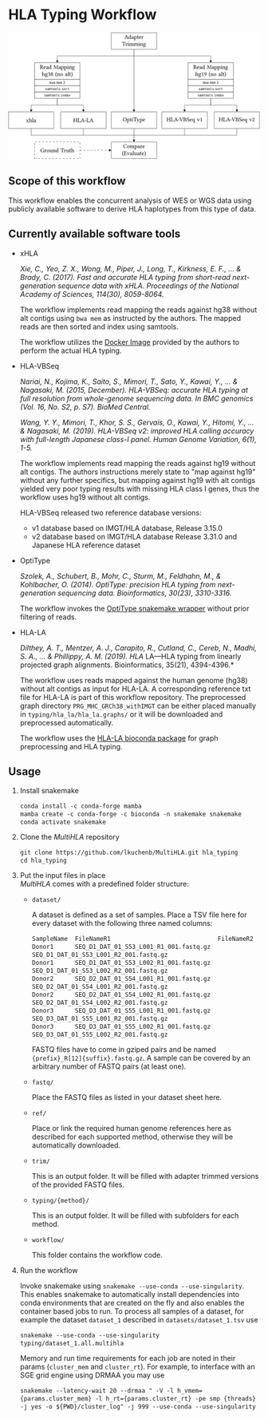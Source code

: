 # HLA Typing Workflow

<p align="center">
<img src="img/multihla_diag.svg?raw=true" alt="Workflow Diagram"/>
</p>

## Scope of this workflow

This workflow enables the concurrent analysis of WES or WGS data using
publicly available software to derive HLA haplotypes from this type of data.

## Currently available software tools

 * xHLA

	*Xie, C., Yeo, Z. X., Wong, M., Piper, J., Long, T., Kirkness, E. F., ... & Brady, C. (2017). Fast and accurate HLA typing from short-read next-generation sequence data with xHLA. Proceedings of the National Academy of Sciences, 114(30), 8059-8064.*

	The workflow implements read mapping the reads against hg38 without alt
	contigs using `bwa mem` as instructed by the authors. The mapped reads are then
	sorted and index using samtools.

	The workflow utilizes the [Docker Image][2] provided by the authors to
	perform the actual HLA typing.

 * HLA-VBSeq

	*Nariai, N., Kojima, K., Saito, S., Mimori, T., Sato, Y., Kawai, Y., ... & Nagasaki, M. (2015, December). HLA-VBSeq: accurate HLA typing at full resolution from whole-genome sequencing data. In BMC genomics (Vol. 16, No. S2, p. S7). BioMed Central.*

	*Wang, Y. Y., Mimori, T., Khor, S. S., Gervais, O., Kawai, Y., Hitomi, Y., ... & Nagasaki, M. (2019). HLA-VBSeq v2: improved HLA calling accuracy with full-length Japanese class-I panel. Human Genome Variation, 6(1), 1-5.*

	The workflow implements read mapping the reads against hg19 without alt
	contigs. The authors instructions merely state to "map against hg19"
	without any further specifics, but mapping against hg19 with alt contigs
	yielded very poor typing results with missing HLA class I genes, thus
	the workflow uses hg19 without alt contigs.

	HLA-VBSeq released two reference database versions:

	* v1 database based on IMGT/HLA database, Release 3.15.0
	* v2 database based on IMGT/HLA database Release 3.31.0 and Japanese HLA reference dataset

 * OptiType

	*Szolek, A., Schubert, B., Mohr, C., Sturm, M., Feldhahn, M., & Kohlbacher, O. (2014). OptiType: precision HLA typing from next-generation sequencing data. Bioinformatics, 30(23), 3310-3316.*

	The workflow invokes the [OptiType snakemake wrapper][1] without prior filtering
	of reads.

* HLA-LA

	*Dilthey, A. T., Mentzer, A. J., Carapito, R., Cutland, C., Cereb, N., Madhi, S. A., ... & Phillippy, A. M. (2019). HLA* LA—HLA typing from linearly projected graph alignments. Bioinformatics, 35(21), 4394-4396.*

	The workflow uses reads mapped against the human genome (hg38) without
	alt contigs as input for HLA-LA. A corresponding reference txt file for HLA-LA
	is part of this workflow repository. The preprocessed graph directory
	`PRG_MHC_GRCh38_withIMGT` can be either placed manually in
	`typing/hla_la/hla_la.graphs/` or it will be downloaded and preprocessed
	automatically.

	The workflow uses the [HLA-LA bioconda package][3] for graph preprocessing and HLA typing.


## Usage

 1. Install snakemake

	```
	conda install -c conda-forge mamba
	mamba create -c conda-forge -c bioconda -n snakemake snakemake
	conda activate snakemake
	```

 1. Clone the *MultiHLA* repository
	```
	git clone https://github.com/lkuchenb/MultiHLA.git hla_typing
	cd hla_typing
	```

 1. Put the input files in place<br/>
    *MultiHLA* comes with a predefined folder structure:
    * `dataset/`

		A dataset is defined as a set of samples. Place a TSV file here for every dataset with the following three named columns:
		```
		SampleName  FileNameR1                              FileNameR2
		Donor1      SEQ_D1_DAT_01_S53_L001_R1_001.fastq.gz  SEQ_D1_DAT_01_S53_L001_R2_001.fastq.gz
		Donor1      SEQ_D1_DAT_01_S53_L002_R1_001.fastq.gz  SEQ_D1_DAT_01_S53_L002_R2_001.fastq.gz
		Donor2      SEQ_D2_DAT_01_S54_L001_R1_001.fastq.gz  SEQ_D2_DAT_01_S54_L001_R2_001.fastq.gz
		Donor2      SEQ_D2_DAT_01_S54_L002_R1_001.fastq.gz  SEQ_D2_DAT_01_S54_L002_R2_001.fastq.gz
		Donor3      SEQ_D3_DAT_01_S55_L001_R1_001.fastq.gz  SEQ_D3_DAT_01_S55_L001_R2_001.fastq.gz
		Donor3      SEQ_D3_DAT_01_S55_L002_R1_001.fastq.gz  SEQ_D3_DAT_01_S55_L002_R2_001.fastq.gz
		```
		FASTQ files have to come in gziped pairs and be named
		`{prefix}_R[12]{suffix}.fastq.gz`. A sample can be covered by an arbitrary
		number of FASTQ pairs (at least one).
    * `fastq/`

		Place the FASTQ files as listed in your dataset sheet here.
    * `ref/`

		Place or link the required human genome references here as described for each supported method, otherwise they will be automatically downloaded.
    * `trim/`

		This is an output folder. It will be filled with adapter trimmed versions of the provided FASTQ files.
    * `typing/{method}/`

		This is an output folder. It will be filled with subfolders for each method.
    * `workflow/`

		This folder contains the workflow code.
 1. Run the workflow

	Invoke snakemake using `snakemake --use-conda --use-singularity`. This enables
	snakemake to automatically install dependencies into conda environments that
	are created on the fly and also enables the container based jobs to run. To
	process all samples of a dataset, for example the dataset `dataset_1`
	described in `datasets/dataset_1.tsv` use
	```
	snakemake --use-conda --use-singularity typing/dataset_1.all.multihla
	```
	Memory and run time requirements for each job are noted in their params (`cluster_mem` and `cluster_rt`). For example, to interface with an SGE grid engine using DRMAA you may use
	```
	snakemake --latency-wait 20 --drmaa " -V -l h_vmem={params.cluster_mem} -l h_rt={params.cluster_rt} -pe smp {threads} -j yes -o ${PWD}/cluster_log" -j 999 --use-conda --use-singularity
	```

[1]: https://snakemake-wrappers.readthedocs.io/en/0.61.0/wrappers/optitype.html
[2]: https://hub.docker.com/r/humanlongevity/hla
[3]: https://bioconda.github.io/recipes/hla-la/README.html
